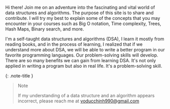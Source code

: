 
Hi there! Join me on an adventure into the fascinating and vital world of data structures and algorithms.
The purpose of this site is to share and contribute. I will try my best to explain some of the concepts that you
may encounter in your courses such as Big O notation, Time complexity, Trees, Hash Maps, Binary search, and more.

I'm a self-taught data structures and algorithms (DSA), I learn it mostly from reading books, and in the process of learning, I realized
that if we understand more about DSA, we will be able to write a better program in our favorite programming languages. Our problem-solving
skills will develop. There are so many benefits we can gain from learning DSA. It's not only applied in writing a program but also in real life.
It's a problem-solving skill.

{: .note-title }
> Note
>
> If my understanding of a data structure and an algorithm appears incorrect, please reach me at [voducchinh990@gmail.com](mailto:voducchinh990@gmail.com)





